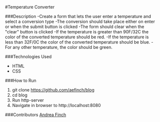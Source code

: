 #Temperature Converter


###Description
-Create a form that lets the user enter a temperature and select a conversion type
-The conversion should take place either on enter or when the submit button is clicked
-The form should clear when the "clear" button is clicked
-If the temperature is greater than 90F/32C the color of the converted temperature should be red.
-If the temperature is less than 32F/0C the color of the converted temperature should be blue.
-For any other temperature, the color should be green.

###Technologies Used
- HTML
- CSS

###How to Run
1. git clone https://github.com/aefinch/blog
1. cd blog
1. Run http-server
1. Navigate in browser to http://localhost:8080

###Contributors
[Andrea Finch](https://github.com/aefinch)